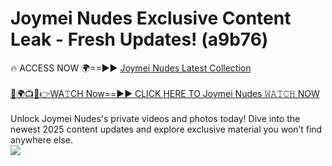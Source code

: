 # Joymei Nudes Exclusive Content Leak - Fresh Updates! (a9b76)

🔥 ACCESS NOW 🌍==►► <a href="https://tinyurl.com/yc657z5k" rel="nofollow">Joymei Nudes Latest Collection</a>
<br><br>
[🔴🌍📺📱👉WA𝚃CH Now==►► CLICK HERE TO Joymei Nudes 𝚆𝙰𝚃𝙲𝙷 NOW](https://tinyurl.com/yc657z5k)
<br><br>
Unlock Joymei Nudes's private videos and photos today! Dive into the newest 2025 content updates and explore exclusive material you won’t find anywhere else.
<br>
<a href="https://tinyurl.com/yc657z5k" rel="nofollow" data-target="animated-image.originalLink"><img src="https://camo.githubusercontent.com/8a4f000d20f83aca3bf7ec5f350d767afa0574a8a352519fd8cfa583a6f93a33/68747470733a2f2f692e696d6775722e636f6d2f644a486b345a712e676966" data-canonical-src="https://i.imgur.com/dJHk4Zq.gif" style="max-width: 100%; display: inline-block;" data-target="animated-image.originalImage"></a>
<br>
